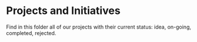 # Projects and Initiatives

Find in this folder all of our projects with their current status: idea, on-going, completed, rejected.
